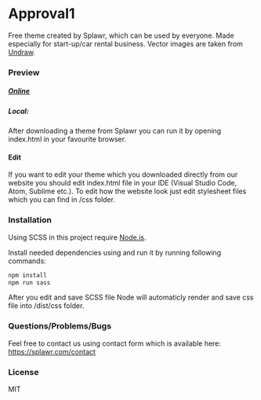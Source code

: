 # Approval1

Free theme created by Splawr, which can be used by everyone. Made especially for start-up/car rental business. Vector images are taken from [Undraw](https://undraw.co/).

### Preview

##### [Online](https://splawr.com/files/preview/approval1)

##### Local:

After downloading a theme from Splawr you can run it by opening index.html in your favourite browser.

#### Edit

If you want to edit your theme which you downloaded directly from our website you should edit index.html file in your IDE (Visual Studio Code, Atom, Sublime etc.). To edit how the website look just edit stylesheet files which you can find in /css folder.

### Installation

Using SCSS in this project require [Node.js](https://nodejs.org/).

Install needed dependencies using and run it by running following commands:

```sh
npm install
npm run sass
```

After you edit and save SCSS file Node will automaticly render and save css file into /dist/css folder.

### Questions/Problems/Bugs

Feel free to contact us using contact form which is available here: https://splawr.com/contact

### License

MIT
